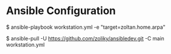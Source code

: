 # Ansible Configuration

$ ansible-playbook workstation.yml -e "target=zoltan.home.arpa"

$ ansible-pull -U https://github.com/zoliky/ansibledev.git -C main workstation.yml
